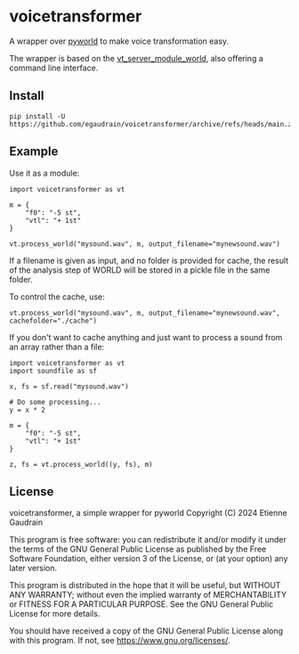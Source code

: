 # voicetransformer

A wrapper over [pyworld](https://pypi.org/project/pyworld/) to make voice transformation easy.

The wrapper is based on the [vt_server_module_world](https://github.com/egaudrain/VTServer/blob/master/src/vt_server_module_world.py),
also offering a command line interface.

## Install

```
pip install -U https://github.com/egaudrain/voicetransformer/archive/refs/heads/main.zip
```

## Example

Use it as a module:

```python3
import voicetransformer as vt

m = {
    "f0": "-5 st",
    "vtl": "+ 1st"
}

vt.process_world("mysound.wav", m, output_filename="mynewsound.wav")
```

If a filename is given as input, and no folder is provided for cache, the result
of the analysis step of WORLD will be stored in a pickle file in the same folder.

To control the cache, use:

```python3
vt.process_world("mysound.wav", m, output_filename="mynewsound.wav", cachefolder="./cache")
```

If you don't want to cache anything and just want to process a sound from an array rather
than a file:

```python3
import voicetransformer as vt
import soundfile as sf

x, fs = sf.read("mysound.wav")

# Do some processing...
y = x * 2

m = {
    "f0": "-5 st",
    "vtl": "+ 1st"
}

z, fs = vt.process_world((y, fs), m)
```

## License

voicetransformer, a simple wrapper for pyworld
Copyright (C) 2024 Etienne Gaudrain

This program is free software: you can redistribute it and/or modify
it under the terms of the GNU General Public License as published by
the Free Software Foundation, either version 3 of the License, or
(at your option) any later version.

This program is distributed in the hope that it will be useful,
but WITHOUT ANY WARRANTY; without even the implied warranty of
MERCHANTABILITY or FITNESS FOR A PARTICULAR PURPOSE.  See the
GNU General Public License for more details.

You should have received a copy of the GNU General Public License
along with this program.  If not, see <https://www.gnu.org/licenses/>.
